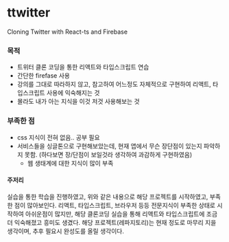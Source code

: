 # ttwitter
Cloning Twitter with React-ts and Firebase

### 목적
- 트위터 클론 코딩을 통한 리액트와 타입스크립트 연습
- 간단한 firefase 사용
- 강의를 그대로 따라하지 않고, 참고하여 어느정도 자체적으로 구현하여 리액트, 타입스크립트 사용에 익숙해지는 것
- 몰라도 내가 아는 지식을 이것 저것 사용해보는 것

### 부족한 점
 - css 지식이 전혀 없음.. 공부 필요
 - 서비스들을 싱글톤으로 구현해보았는데, 현재 앱에서 무슨 장단점이 있는지 파악하지 못함. (하다보면 장/단점이 보일것라 생각하여 과감하게 구현하였음)
   - 웹 생태계에 대한 지식이 많이 부족

#### 주저리
실습을 통한 학습을 진행하였고, 위와 같은 내용으로 해당 프로젝트를 시작하였고, 부족한 점이 많아보인다.
리액트, 타입스크립트, 브라우저 등등 전문지식이 부족한 상태로 시작하여 아쉬운점이 많지만, 해당 클론코딩 실습을 통해 리액트와 타입스크립트에 조금 더 익숙해졌고 흥미도 생겼다.
해당 프로젝트(레파지토리)는 현재 정도로 마무리 지을 생각이며, 추후 필요시 완성도를 올릴 생각이다.
